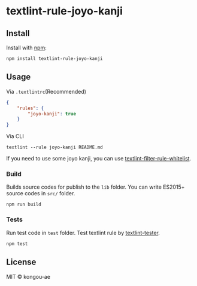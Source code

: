 # textlint-rule-joyo-kanji



## Install

Install with [npm](https://www.npmjs.com/):

    npm install textlint-rule-joyo-kanji

## Usage

Via `.textlintrc`(Recommended)

```json
{
    "rules": {
        "joyo-kanji": true
    }
}
```

Via CLI

```
textlint --rule joyo-kanji README.md
```

If you need to use some joyo kanji, you can use [textlint-filter-rule-whitelist](https://github.com/textlint/textlint-filter-rule-whitelist).

### Build

Builds source codes for publish to the `lib` folder.
You can write ES2015+ source codes in `src/` folder.

    npm run build

### Tests

Run test code in `test` folder.
Test textlint rule by [textlint-tester](https://github.com/textlint/textlint-tester "textlint-tester").

    npm test

## License

MIT © kongou-ae
